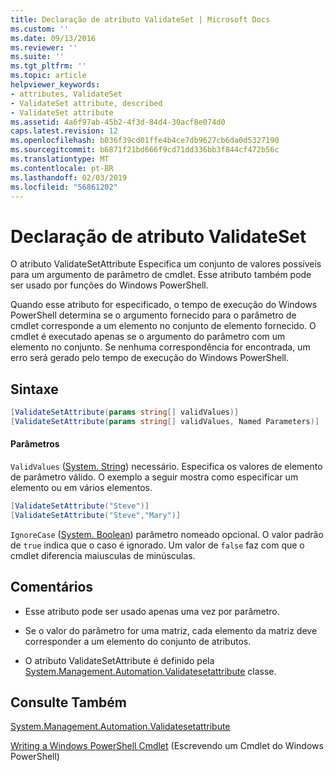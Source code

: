 ```yaml
---
title: Declaração de atributo ValidateSet | Microsoft Docs
ms.custom: ''
ms.date: 09/13/2016
ms.reviewer: ''
ms.suite: ''
ms.tgt_pltfrm: ''
ms.topic: article
helpviewer_keywords:
- attributes, ValidateSet
- ValidateSet attribute, described
- ValidateSet attribute
ms.assetid: 4a6f97ab-45b2-4f3d-84d4-30acf8e074d0
caps.latest.revision: 12
ms.openlocfilehash: b036f39cd01ffe4b4ce7db9627cb6da0d5327190
ms.sourcegitcommit: b6871f21bd666f9cd71dd336bb3f844cf472b56c
ms.translationtype: MT
ms.contentlocale: pt-BR
ms.lasthandoff: 02/03/2019
ms.locfileid: "56861202"
---
```

# <a name="validateset-attribute-declaration"></a>Declaração de atributo ValidateSet

O atributo ValidateSetAttribute Especifica um conjunto de valores possíveis para um argumento de parâmetro de cmdlet. Esse atributo também pode ser usado por funções do Windows PowerShell.

Quando esse atributo for especificado, o tempo de execução do Windows PowerShell determina se o argumento fornecido para o parâmetro de cmdlet corresponde a um elemento no conjunto de elemento fornecido. O cmdlet é executado apenas se o argumento do parâmetro com um elemento no conjunto. Se nenhuma correspondência for encontrada, um erro será gerado pelo tempo de execução do Windows PowerShell.

## <a name="syntax"></a>Sintaxe

```csharp
[ValidateSetAttribute(params string[] validValues)]
[ValidateSetAttribute(params string[] validValues, Named Parameters)]
```

#### <a name="parameters"></a>Parâmetros

`ValidValues` ([System. String](/dotnet/api/System.String)) necessário. Especifica os valores de elemento de parâmetro válido. O exemplo a seguir mostra como especificar um elemento ou em vários elementos.

```csharp
[ValidateSetAttribute("Steve")]
[ValidateSetAttribute("Steve","Mary")]
```

`IgnoreCase` ([System. Boolean](/dotnet/api/System.Boolean)) parâmetro nomeado opcional. O valor padrão de `true` indica que o caso é ignorado. Um valor de `false` faz com que o cmdlet diferencia maiusculas de minúsculas.

## <a name="remarks"></a>Comentários

- Esse atributo pode ser usado apenas uma vez por parâmetro.

- Se o valor do parâmetro for uma matriz, cada elemento da matriz deve corresponder a um elemento do conjunto de atributos.

- O atributo ValidateSetAttribute é definido pela [System.Management.Automation.Validatesetattribute](/dotnet/api/System.Management.Automation.ValidateSetAttribute) classe.

## <a name="see-also"></a>Consulte Também

[System.Management.Automation.Validatesetattribute](/dotnet/api/System.Management.Automation.ValidateSetAttribute)

[Writing a Windows PowerShell Cmdlet](./writing-a-windows-powershell-cmdlet.md) (Escrevendo um Cmdlet do Windows PowerShell)
